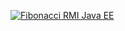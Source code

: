 [![Fibonacci RMI Java EE](https://photos.app.goo.gl/eNrQURwc4Bmcsyi39)](https://www.youtube.com/watch?v=qQeYOsRaxHc)
